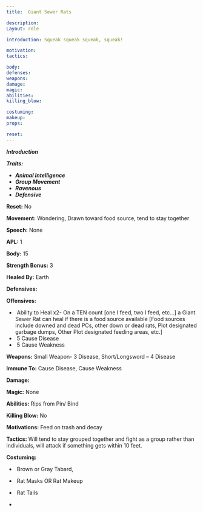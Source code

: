 ```yaml
---
title:  Giant Sewer Rats

description: 
Layout: role

introduction: Squeak squeak squeak, squeak!

motivation: 
tactics: 

body:
defenses: 
weapons: 
damage:
magic: 
abilities:
killing_blow: 

costuming: 
makeup:
props: 

reset:
---
```



***Introduction***


***Traits:***

- ***Animal Intelligence***
- ***Group Movement***
- ***Ravenous***
- ***Defensive***

**Reset:** No

**Movement:** Wondering, Drawn toward food source, tend to stay together

**Speech:** None

**APL:** 1

**Body:** 15

**Strength Bonus:** 3

**Healed By:** Earth

**Defensives:**

**Offensives:**

- ​	Ability to Heal x2- On a TEN count [one I feed, two I feed, etc...] a Giant Sewer Rat can heal if there is a food source available [Food sources include downed and dead PCs, other down or dead rats, Plot designated garbage dumps, Other Plot designated feeding areas, etc.]
- ​	5 Cause Disease
- ​	5 Cause Weakness



**Weapons:** Small Weapon- 3 Disease, Short/Longsword – 4 Disease



**Immune To:** Cause Disease, Cause Weakness



**Damage:**



**Magic:** None



**Abilities:** Rips from Pin/ Bind



**Killing Blow:** No



**Motivations:** Feed on trash and decay


**Tactics:** Will tend to stay grouped together and fight as a group rather than individuals, will attack if something gets within 10 feet.



**Costuming:**

- ​	Brown or Gray Tabard,  
- ​	Rat Masks OR Rat Makeup
- ​	Rat Tails





- 